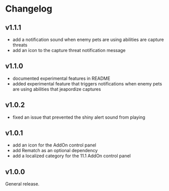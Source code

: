 # Changelog

## v1.1.1

- add a notification sound when enemy pets are using abilities are capture threats
- add an icon to the capture threat notification message

## v1.1.0

- documented experimental features in README
- added experimental feature that triggers notifications when enemy pets are using abilities that jeapordize captures

## v1.0.2

- fixed an issue that prevented the shiny alert sound from playing

## v1.0.1

- add an icon for the AddOn control panel
- add Rematch as an optional dependency
- add a localized category for the 11.1 AddOn control panel

## v1.0.0

General release.
